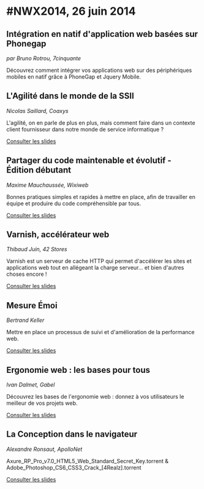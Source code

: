 # #NWX2014, 26 juin 2014

## Intégration en natif d'application web basées sur Phonegap

*par Bruno Rotrou, 7cinquante*

Découvrez comment intégrer vos applications web sur des périphériques mobiles en natif grâce à PhoneGap et Jquery Mobile.

## L'Agilité dans le monde de la SSII

*Nicolas Saillard, Coaxys*

L'agilité, on en parle de plus en plus, mais comment faire dans un contexte client fournisseur dans notre monde de service informatique ?

[Consulter les slides](http://fr.slideshare.net/nwx/coaxys-agilit-en-ssii-2014-06)

## Partager du code maintenable et évolutif - Édition débutant

*Maxime Mauchaussée, Wixiweb*

Bonnes pratiques simples et rapides à mettre en place, afin de travailler en équipe et produire du code compréhensible par tous.

[Consulter les slides](http://fr.slideshare.net/nwx/confrence-nwx2014-maxime-mauchausse)

## Varnish, accélérateur web

*Thibaud Juin, 42 Stores*

Varnish est un serveur de cache HTTP qui permet d'accélérer les sites et applications web tout en allégeant la charge serveur... et bien d'autres choses encore !

[Consulter les slides](fr.slideshare.net/nwx/140626-nwx2014thibaudjuin)

## Mesure Émoi

*Bertrand Keller*

Mettre en place un processus de suivi et d'amélioration de la performance web.

[Consulter les slides](http://bertrandkeller.github.io/Mesure-Emoi-la-performance/)

## Ergonomie web : les bases pour tous

*Ivan Dalmet, Gabel*

Découvrez les bases de l'ergonomie web : donnez à vos utilisateurs le meilleur de vos projets web.

[Consulter les slides](http://fr.slideshare.net/nwx/confrence-nwx2014-ivan-dalmet-ergonomie-web-les-bases-pour-tous)

## La Conception dans le navigateur

*Alexandre Ronsaut, ApolloNet*

Axure_RP_Pro_v7.0_HTML5_Web_Standard_Secret_Key.torrent & Adobe_Photoshop_CS6_CSS3_Crack_[4Realz].torrent

[Consulter les slides](http://fr.slideshare.net/nwx/confrence-nwx2014-alexandre-ronsaut-la-conception-dans-le-navigateur)